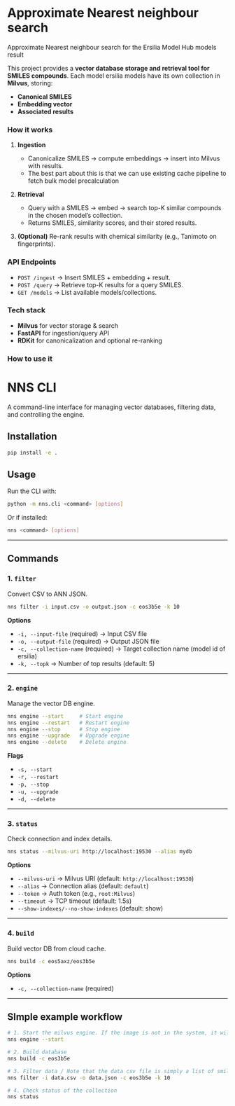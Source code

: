 # Approximate Nearest neighbour search
Approximate Nearest neighbour search for the Ersilia Model Hub models result

This project provides a **vector database storage and retrieval tool for SMILES compounds**. Each model ersilia models have its own collection in **Milvus**, storing:

* **Canonical SMILES**
* **Embedding vector**
* **Associated results** 

### How it works

1. **Ingestion**

   * Canonicalize SMILES → compute embeddings → insert into Milvus with results.
   * The best part about this is that we can use existing cache pipeline to fetch bulk model precalculation
2. **Retrieval**

   * Query with a SMILES → embed → search top-K similar compounds in the chosen model’s collection.
   * Returns SMILES, similarity scores, and their stored results.
3. **(Optional)** Re-rank results with chemical similarity (e.g., Tanimoto on fingerprints).

### API Endpoints

* `POST /ingest` → Insert SMILES + embedding + result.
* `POST /query` → Retrieve top-K results for a query SMILES.
* `GET /models` → List available models/collections.

### Tech stack

* **Milvus** for vector storage & search
* **FastAPI** for ingestion/query API
* **RDKit** for canonicalization and optional re-ranking

### How to use it


# NNS CLI

A command-line interface for managing vector databases, filtering data, and controlling the engine.

## Installation

```bash
pip install -e .
```

## Usage

Run the CLI with:

```bash
python -m nns.cli <command> [options]
```

Or if installed:

```bash
nns <command> [options]
```

---

## Commands

### 1. `filter`

Convert CSV to ANN JSON.

```bash
nns filter -i input.csv -o output.json -c eos3b5e -k 10
```

**Options**

* `-i, --input-file` (required) → Input CSV file
* `-o, --output-file` (required) → Output JSON file
* `-c, --collection-name` (required) → Target collection name (model id of ersilia)
* `-k, --topk` → Number of top results (default: 5)

---

### 2. `engine`

Manage the vector DB engine.

```bash
nns engine --start     # Start engine
nns engine --restart   # Restart engine
nns engine --stop      # Stop engine
nns engine --upgrade   # Upgrade engine
nns engine --delete    # Delete engine
```

**Flags**

* `-s, --start`
* `-r, --restart`
* `-p, --stop`
* `-u, --upgrade`
* `-d, --delete`

---

### 3. `status`

Check connection and index details.

```bash
nns status --milvus-uri http://localhost:19530 --alias mydb
```

**Options**

* `--milvus-uri` → Milvus URI (default: `http://localhost:19530`)
* `--alias` → Connection alias (default: `default`)
* `--token` → Auth token (e.g., `root:Milvus`)
* `--timeout` → TCP timeout (default: 1.5s)
* `--show-indexes/--no-show-indexes` (default: show)

---

### 4. `build`

Build vector DB from cloud cache.

```bash
nns build -c eos5axz/eos3b5e
```

**Options**

* `-c, --collection-name` (required)

---

## SImple example workflow

```bash
# 1. Start the milvus engine. If the image is not in the system, it will be pulled.
nns engine --start

# 2. Build database
nns build -c eos3b5e

# 3. Filter data / Note that the data csv file is simply a list of smiles
nns filter -i data.csv -o data.json -c eos3b5e -k 10

# 4. Check status of the collection
nns status
```
